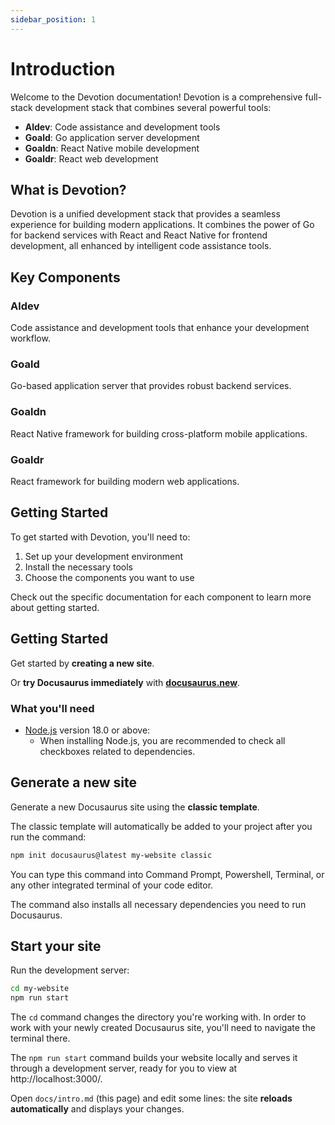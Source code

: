 ```yaml
---
sidebar_position: 1
---
```


# Introduction

Welcome to the Devotion documentation! Devotion is a comprehensive full-stack development stack that combines several powerful tools:

- **Aldev**: Code assistance and development tools
- **Goald**: Go application server development
- **Goaldn**: React Native mobile development
- **Goaldr**: React web development

## What is Devotion?

Devotion is a unified development stack that provides a seamless experience for building modern applications. It combines the power of Go for backend services with React and React Native for frontend development, all enhanced by intelligent code assistance tools.

## Key Components

### Aldev
Code assistance and development tools that enhance your development workflow.

### Goald
Go-based application server that provides robust backend services.

### Goaldn
React Native framework for building cross-platform mobile applications.

### Goaldr
React framework for building modern web applications.

## Getting Started

To get started with Devotion, you'll need to:

1. Set up your development environment
2. Install the necessary tools
3. Choose the components you want to use

Check out the specific documentation for each component to learn more about getting started.

## Getting Started

Get started by **creating a new site**.

Or **try Docusaurus immediately** with **[docusaurus.new](https://docusaurus.new)**.

### What you'll need

- [Node.js](https://nodejs.org/en/download/) version 18.0 or above:
  - When installing Node.js, you are recommended to check all checkboxes related to dependencies.

## Generate a new site

Generate a new Docusaurus site using the **classic template**.

The classic template will automatically be added to your project after you run the command:

```bash
npm init docusaurus@latest my-website classic
```

You can type this command into Command Prompt, Powershell, Terminal, or any other integrated terminal of your code editor.

The command also installs all necessary dependencies you need to run Docusaurus.

## Start your site

Run the development server:

```bash
cd my-website
npm run start
```

The `cd` command changes the directory you're working with. In order to work with your newly created Docusaurus site, you'll need to navigate the terminal there.

The `npm run start` command builds your website locally and serves it through a development server, ready for you to view at http://localhost:3000/.

Open `docs/intro.md` (this page) and edit some lines: the site **reloads automatically** and displays your changes.
